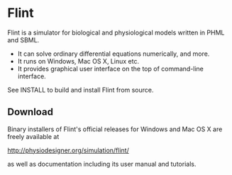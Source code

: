 Flint
=====

Flint is a simulator for biological and physiological models written in
PHML and SBML.

* It can solve ordinary differential equations numerically, and more.
* It runs on Windows, Mac OS X, Linux etc.
* It provides graphical user interface on the top of command-line interface.

See INSTALL to build and install Flint from source.

Download
--------

Binary installers of Flint's official releases for Windows and Mac OS X
are freely available at

http://physiodesigner.org/simulation/flint/

as well as documentation including its user manual and tutorials.
